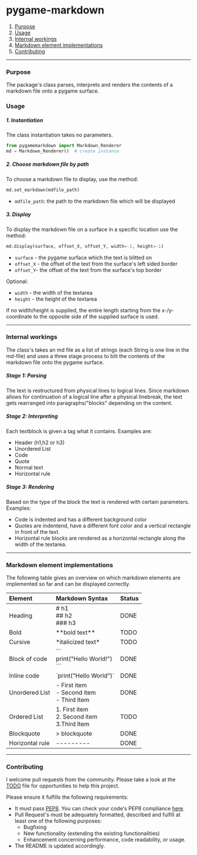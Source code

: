 
# pygame-markdown

1. [Purpose](#Purpose)
2. [Usage](#Usage)
3. [Internal workings](#Internal-workings)
4. [Markdown element implementations](#Markdown-element-implementations)
5. [Contributing](#Contributing)

----

### Purpose

The package's class parses, interprets and renders the contents of a markdown file onto a pygame surface. 

### Usage
##### 1. Instantiation
The class instantiation takes no parameters. 
```Python
from pygamemarkdown import Markdown_Renderer
md = Markdown_Renderer()  # create instance 
```

##### 2. Choose markdown file by path
To choose a markdown file to display, use the method:

```Python
md.set_markdown(mdfile_path) 
```

- `mdfile_path`: the path to the markdown file which will be displayed

##### 3. Display
To display the markdown file on a surface in a specific location use the method: 

 ```Python
md.display(surface, offset_X, offset_Y, width=-1, height=-1)  
```
- `surface` - the pygame surface which the text is blitted on 
- `offset_X` - the offset of the text from the surface's left sided border
- `offset_Y`- the offset of the text from the surface's top border

Optional:
- `width` - the width of the textarea  
- `height` - the height of the textarea 

If no width/height is supplied, the entire length starting from the x-/y-coordinate 
to the opposite side of the supplied surface is used.

----

### Internal workings
The class's takes an md file as a list of strings (each String is one line in the md-file) and 
uses a three stage process to blit the contents of the markdown file onto the pygame surface. 


##### Stage 1: Parsing
The text is restructured from physical lines to logical lines. 
Since markdown allows for continuation of a logical line
after a physical linebreak, the text gets rearranged into paragraphs/"blocks" depending on the content. 
 
##### Stage 2: Interpreting
Each textblock is given a tag what it contains. Examples are:
- Header (h1,h2 or h3)
- Unordered List
- Code 
- Quote
- Normal text
- Horizontal rule 

##### Stage 3: Rendering
Based on the type of the block the text is rendered with certain parameters. Examples:
- Code is indented and has a different background color 
- Quotes are indentend, have a different font color and a vertical rectangle in front of the text. 
- Horizontal rule blocks are rendered as a horizontal rectangle along the width of the textarea.

----
     
### Markdown element implementations
The following table gives an overview on which markdown elements are implemented so far and can be displayed correctly.

| Element       | Markdown Syntax     | Status |
| :------------- | :---------- | :---------- |
|  Heading | # h1 <br/>## h2 <br/>### h3   | DONE |
| Bold |  \*\*bold text\*\* | TODO |
| Cursive | \*italicized text\* |TODO |
| Block of code   | \``` <br/>print("Hello World!") <br/> \``` | DONE |
| Inline code | \`print("Hello World")\` | DONE |
| Unordered List | - First item <br/>- Second item <br/>- Third Item |  DONE | 
| Ordered List | 1. First item <br/>2. Second item <br/>3.Third Item | TODO |
| Blockquote | \> blockquote | DONE |
| Horizontal rule | --------- | DONE |

----

### Contributing
I welcome pull requests from the community. 
Please take a look at the [TODO](https://github.com/CribberSix/pygame-markdown/blob/master/TODO.txt) file for opportunities to help this project. 

Please ensure it fulfills the following requirements:
- It must pass [PEP8](https://www.python.org/dev/peps/pep-0008/). You can check your code's PEP8 compliance [here](http://pep8online.com/checkresult).
- Pull Request's must be adequately formatted, described and fulfill at least one of the following purposes:
    - Bugfixing    
    - New functionality (extending the existing functionalities)
    - Enhancement concerning performance, code readability, or usage. 
- The README is updated accordingly.
